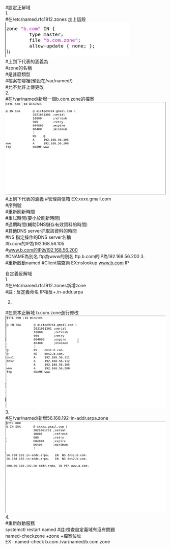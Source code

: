 #設定正解域  
1.  
#在/etc/named.rfc1912.zones 加上這段  
![image](https://github.com/sleepy9487/linux1/blob/master/linux%20images/DNS-named.rfc1912.zones.JPG)  
#上到下代表的涵義為  
#zone的名稱  
#是甚麼類型  
#檔案在哪裡(預設在/var/named/)  
#允不允許上傳更改  
2.  
#在/var/named/新增一個b.com.zone的檔案  
![image](https://github.com/sleepy9487/linux1/blob/master/linux%20images/DNS-b.com.zone%E9%85%8D%E7%BD%AE.JPG)  
#上到下代表的涵義 
#管理員信箱 EX:xxxx.gmail.com   
#序列號  
#重新刷新時間  
#重試時間(要小於刷新時間)  
#過期時間(輔助DNS儲存有效資料的時間)  
#其他DNS server抓取該資料的時間  
#NS 指定操作的DNS server名稱  
#b.com的IP為192.168.56.105  
#www.b.com的IP為192.168.56.200  
#CNAME為別名 ftp為www的別名 ftp.b.com的IP為192.168.56.200
3.  
#重新啟動named
#Client端查詢
EX:nslookup www.b.com IP  

自定義反解域  
1.  
#在/etc/named.rfc1912.zones新增zone  
#註 : 反定義命名 IP相反+.in-addr.arpa  

2.  
#在原本正解域 b.com.zone進行修改  
![image](https://github.com/sleepy9487/linux1/blob/master/linux%20images/DNS-%E5%8F%8D%E8%A7%A3%E5%9F%9F.JPG)  
3.    
#在/var/named/新增56.168.192-in-addr.arpa.zone  
![image](https://github.com/sleepy9487/linux1/blob/master/linux%20images/DNS-%E5%8F%8D%E8%A7%A3%E5%9F%9F-2.JPG)  
4.  
#重新啟動服務  
systemctl restart named
#註:檢查自定義域有沒有問題  
named-checkzone +zone +檔案位址  
EX : named-check b.com /var/named/b.com.zone  
